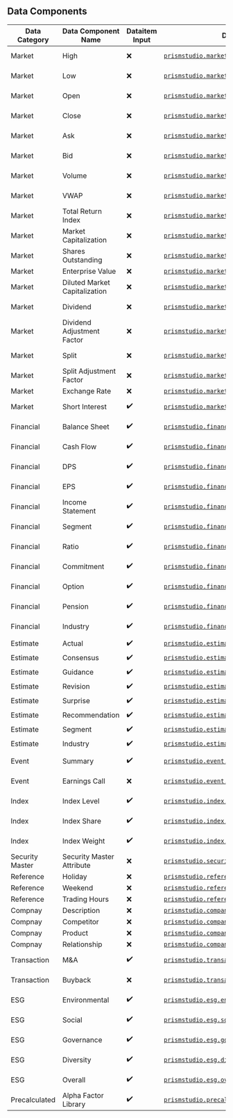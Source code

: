 
## Data Components

| Data Category   | Data Component Name           | Dataitem Input | Data Function                                                                                         | Default Frequency |
|-----------------|-------------------------------| --- |-------------------------------------------------------------------------------------------------------| --- |
| Market          | High                          | ❌ | [`prismstudio.market.high`](<#prismstudio.market.high>)                                               | Business Day |
| Market          | Low                           | ❌ | [`prismstudio.market.low`](<#prismstudio.market.low>)                                                 | Business Day |
| Market          | Open                          | ❌ | [`prismstudio.market.open`](<#prismstudio.market.open>)                                               | Business Day |
| Market          | Close                         | ❌ | [`prismstudio.market.close`](<#prismstudio.market.close>)                                             | Business Day |
| Market          | Ask                           | ❌ | [`prismstudio.market.ask`](<#prismstudio.market.ask>)                                                 | Business Day |
| Market          | Bid                           | ❌ | [`prismstudio.market.bid`](<#prismstudio.market.bid>)                                                 | Business Day |
| Market          | Volume                        | ❌ | [`prismstudio.market.volume`](<#prismstudio.market.volume>)                                           | Business Day |
| Market          | VWAP                          | ❌ | [`prismstudio.market.vwap`](<#prismstudio.market.vwap>)                                               | Business Day |
| Market          | Total Return Index            | ❌ | [`prismstudio.market.totalreturnindex`](<#prismstudio.market.totalreturnindex>)                       | Business Day |
| Market          | Market Capitalization         | ❌ | [`prismstudio.market.market_cap`](<#prismstudio.market.market_cap>)                                   | Day |
| Market          | Shares Outstanding            | ❌ | [`prismstudio.market.shares_outstanding`](<#prismstudio.market.shares_outstanding>)                   | Day |
| Market          | Enterprise Value              | ❌ | [`prismstudio.market.enterprise_value`](<#prismstudio.market.enterprise_value>)                       | Day |
| Market          | Diluted Market Capitalization | ❌ | [`prismstudio.market.diluted_market_cap`](<#prismstudio.market.diluted_market_cap>)                   | Day |
| Market          | Dividend                      | ❌ | [`prismstudio.market.dividend`](<#prismstudio.financial.eps>)                                         | Business Day |
| Market          | Dividend Adjustment Factor    | ❌ | [`prismstudio.market.dividend_adjustment_factor`](<#prismstudio.market.dividend_adjustment_factor>)   | Business Day |
| Market          | Split                         | ❌ | [`prismstudio.market.split`](<#prismstudio.market.split>)                                             | Aperiodic Day |
| Market          | Split Adjustment Factor       | ❌ | [`prismstudio.market.split_adjustment_factor`](<#prismstudio.market.split_adjustment_factor>)         | Aperiodic Day |
| Market          | Exchange Rate                 | ❌ | [`prismstudio.market.exchange_rate`](<#prismstudio.market.exchange_rate>)                             | Day |
| Market          | Short Interest                | ✔️ | [`prismstudio.market.short_interest`](<#prismstudio.market.short_interest>)                           | Business Day |
| Financial       | Balance Sheet                 | ✔️ | [`prismstudio.financial.balance_sheet`](<#prismstudio.financial.balance_sheet>)                       | Aperiodic Day |
| Financial       | Cash Flow                     | ✔️ | [`prismstudio.financial.cash_flow`](<#prismstudio.financial.cash_flow>)                               | Aperiodic Day |
| Financial       | DPS                           | ✔️ | [`prismstudio.financial.dps`](<#prismstudio.financial.dps>)                                           | Aperiodic Day |
| Financial       | EPS                           | ✔️ | [`prismstudio.financial.eps`](<#prismstudio.financial.eps>)                                           | Aperiodic Day |
| Financial       | Income Statement              | ✔️ | [`prismstudio.financial.income_statement`](<#prismstudio.financial.income_statement>)                 | Aperiodic Day |
| Financial       | Segment                       | ✔️ | [`prismstudio.financial.segment`](<#prismstudio.financial.segment>)                                   | Aperiodic Day |
| Financial       | Ratio                         | ✔️ | [`prismstudio.financial.ratio`](<#prismstudio.financial.ratio>)                                       | Aperiodic Day |
| Financial       | Commitment                    | ✔️ | [`prismstudio.financial.commitment`](<#prismstudio.financial.commitment>)                             | Aperiodic Day |
| Financial       | Option                        | ✔️ | [`prismstudio.financial.option`](<#prismstudio.financial.option>)                                     | Aperiodic Day |
| Financial       | Pension                       | ✔️ | [`prismstudio.financial.pension`](<#prismstudio.financial.pension>)                                   | Aperiodic Day |
| Financial       | Industry                      | ✔️ | [`prismstudio.financial.industry`](<#prismstudio.financial.industry>)                                 | Aperiodic Day |
| Estimate        | Actual                        | ✔️ | [`prismstudio.estimate.actual`](<#prismstudio.estimate.actual>)                                       | Aperiodic |
| Estimate        | Consensus                     | ✔️ | [`prismstudio.estimate.consensus`](<#prismstudio.estimate.consensus>)                                 | Aperiodic |
| Estimate        | Guidance                      | ✔️ | [`prismstudio.estimate.guidance`](<#prismstudio.estimate.guidance>)                                   | Aperiodic |
| Estimate        | Revision                      | ✔️ | [`prismstudio.estimate.revision`](<#prismstudio.estimate.revision>)                                   | Aperiodic |
| Estimate        | Surprise                      | ✔️ | [`prismstudio.estimate.surprise`](<#prismstudio.estimate.surprise>)                                   | Aperiodic |
| Estimate        | Recommendation                | ✔️ | [`prismstudio.estimate.recommendation`](<#prismstudio.estimate.recommendation>)                       | Aperiodic |
| Estimate        | Segment                       | ✔️ | [`prismstudio.estimate.segment`](<#prismstudio.estimate.segment>)                                     | Aperiodic |
| Estimate        | Industry                      | ✔️ | [`prismstudio.estimate.industry`](<#prismstudio.estimate.industry>)                                   | Aperiodic |
| Event           | Summary                       | ✔️ | [`prismstudio.event.summary`](<#prismstudio.event.summary>)                                           | Aperiodic Day |
| Event           | Earnings Call                 | ❌ | [`prismstudio.event.earnings_call`](<#prismstudio.event.earnings_call>)                               | Aperiodic Day |
| Index           | Index Level                   | ✔️ | [`prismstudio.index.level`](<#prismstudio.index.level>)                                               | Business Day |
| Index           | Index Share                   | ✔️ | [`prismstudio.index.share`](<#prismstudio.index.share>)                                               | Business Day |
| Index           | Index Weight                  | ✔️ | [`prismstudio.index.weight`](<#prismstudio.index.weight>)                                             | Business Day |
| Security Master | Security Master Attribute     | ❌ | [`prismstudio.securitymaster.attribute`](<#prismstudio.securitymaster.attribute>)                     | Day |
| Reference       | Holiday                       | ❌ | [`prismstudio.reference.holiday`](<#prismstudio.reference.holiday>)                                   | Day |
| Reference       | Weekend                       | ❌ | [`prismstudio.reference.weekend`](<#prismstudio.reference.weekend>)                                   | Day |
| Reference       | Trading Hours                 | ❌ | [`prismstudio.reference.tradinghour`](<#prismstudio.reference.tradinghour>)                           | |
| Compnay         | Description                   | ❌ | [`prismstudio.company.description`](<#prismstudio.company.description>)                               | |
| Compnay         | Competitor                    | ❌ | [`prismstudio.company.competitor`](<#prismstudio.company.competitor>)                                 | |
| Compnay         | Product                       | ❌ | [`prismstudio.company.product`](<#prismstudio.reference.product>)                                     | |
| Compnay         | Relationship                  | ❌ | [`prismstudio.company.relationship`](<#prismstudio.reference.relationship>)                           | |
| Transaction     | M&A                           | ✔️ | [`prismstudio.transaction.ma`](<#prismstudio.transaction.ma>)                                         | Aperiodic Day |
| Transaction     | Buyback                       | ❌ | [`prismstudio.transaction.buyback`](<#prismstudio.transaction.buyback>)                               | Aperiodic Day |
| ESG             | Environmental                 | ✔️ | [`prismstudio.esg.environmental`](<#prismstudio.esg.environmental>)                                   | Aperiodic Day |
| ESG             | Social                        | ✔️ | [`prismstudio.esg.social`](<#prismstudio.esg.social>)                                                 | Aperiodic Day |
| ESG             | Governance                    | ✔️ | [`prismstudio.esg.governance`](<#prismstudio.esg.governance>)                                         | Aperiodic Day |
| ESG             | Diversity                     | ✔️ | [`prismstudio.esg.diversity`](<#prismstudio.esg.diversity>)                                           | Aperiodic Day |
| ESG             | Overall                       | ✔️ | [`prismstudio.esg.overall`](<#prismstudio.esg.overall>)                                               | Aperiodic Day |
| Precalculated   | Alpha Factor Library          | ✔️ | [`prismstudio.precalculated.alpha_factor_library`](<#prismstudio.precalculated.alpha_factor_library>) | Business Day |









